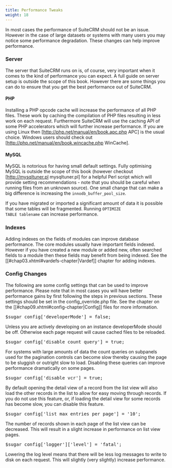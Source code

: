 ```yaml
---
title: Performance Tweaks
weight: 18
---
```


In most cases the performance of SuiteCRM should not be an issue.
However in the case of large datasets or systems with many users you may
notice some performance degradation. These changes can help improve
performance.

### Server

The server that SuiteCRM runs on is, of course, very important when it
comes to the kind of performance you can expect. A full guide on server
setup is outside the scope of this book. However there are some things
you can do to ensure that you get the best performance out of SuiteCRM.

#### PHP

Installing a PHP opcode cache will increase the performance of all PHP
files. These work by caching the compilation of PHP files resulting in
less work on each request. Furthermore SuiteCRM will use the caching API
of some PHP accelerators which will further increase performance. If you
are using Linux then \[http://php.net/manual/en/book.apc.php APC\] is
the usual choice. Windows users should check out
\[http://php.net/manual/en/book.wincache.php WinCache\].

#### MySQL

MySQL is notorious for having small default settings. Fully optimising
MySQL is outside the scope of this book (however checkout
\[http://mysqltuner.pl mysqltuner.pl\] for a helpful Perl script which
will provide setting recommendations - note that you should be careful
when running files from an unknown source). One small change that can
make a big difference is increasing the
<code>innodb\_buffer\_pool\_size</code>.

If you have migrated or imported a significant amount of data it is
possible that some tables will be fragmented. Running <code>OPTIMIZE
TABLE tablename</code> can increase performance.

### Indexes

Adding indexes on the fields of modules can improve database
performance. The core modules usually have important fields indexed.
However if you have created a new module or added new, often searched
fields to a module then these fields may benefit from being indexed. See
the \[\[\#chap03.xhtml\#vardefs-chapter|Vardef\]\] chapter for adding
indexes.

### Config Changes

The following are some config settings that can be used to improve
performance. Please note that in most cases you will have better
performance gains by first following the steps in previous sections.
These settings should be set in the config\_override.php file. See the
chapter on the \[\[\#chap09.xhtml\#config-chapter|Config\]\] files for
more information.

<div class="code-block">

<div class="highlight">

<pre>$sugar_config['developerMode'] = false;</pre>

</div>

</div>

Unless you are actively developing on an instance developerMode should
be off. Otherwise each page request will cause cached files to be
reloaded.

<div class="code-block">

<div class="highlight">

<pre>$sugar_config['disable_count_query'] = true;</pre>

</div>

</div>

For systems with large amounts of data the count queries on subpanels
used for the pagination controls can become slow thereby causing the
page to be sluggish or outright slow to load. Disabling these queries
can improve performance dramatically on some pages.

<div class="code-block">

<div class="highlight">

<pre>$sugar_config['disable_vcr'] = true;</pre>

</div>

</div>

By default opening the detail view of a record from the list view will
also load the other records in the list to allow for easy moving through
records. If you do not use this feature, or, if loading the detail view
for some records has become slow, you can disable this feature.

<div class="code-block">

<div class="highlight">

<pre>$sugar_config['list_max_entries_per_page'] = '10';</pre>

</div>

</div>

The number of records shown in each page of the list view can be
decreased. This will result in a slight increase in performance on list
view pages.

<div class="code-block">

<div class="highlight">

<pre>$sugar_config['logger']['level'] = 'fatal';</pre>

</div>

</div>

Lowering the log level means that there will be less log messages to
write to disk on each request. This will slightly (very slightly)
increase performance.

</div>
